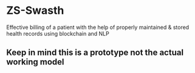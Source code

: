 # ZS-Swasth
Effective billing of a patient with the help of properly maintained &amp; stored health records using blockchain and NLP

## Keep in mind this is a prototype not the actual working model

